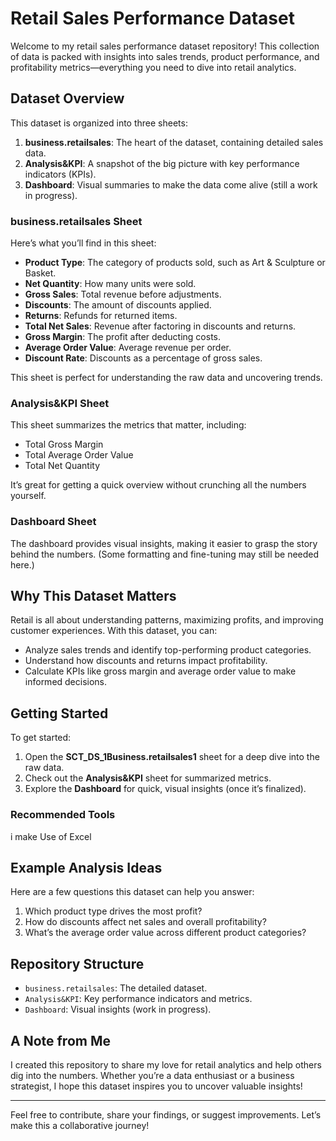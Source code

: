 # Retail Sales Performance Dataset

Welcome to my retail sales performance dataset repository! This collection of data is packed with insights into sales trends, product performance, and profitability metrics—everything you need to dive into retail analytics.

## Dataset Overview

This dataset is organized into three sheets:

1. **business.retailsales**: The heart of the dataset, containing detailed sales data.
2. **Analysis&KPI**: A snapshot of the big picture with key performance indicators (KPIs).
3. **Dashboard**: Visual summaries to make the data come alive (still a work in progress).

### business.retailsales Sheet
Here’s what you’ll find in this sheet:

- **Product Type**: The category of products sold, such as Art & Sculpture or Basket.
- **Net Quantity**: How many units were sold.
- **Gross Sales**: Total revenue before adjustments.
- **Discounts**: The amount of discounts applied.
- **Returns**: Refunds for returned items.
- **Total Net Sales**: Revenue after factoring in discounts and returns.
- **Gross Margin**: The profit after deducting costs.
- **Average Order Value**: Average revenue per order.
- **Discount Rate**: Discounts as a percentage of gross sales.

This sheet is perfect for understanding the raw data and uncovering trends.

### Analysis&KPI Sheet
This sheet summarizes the metrics that matter, including:
- Total Gross Margin
- Total Average Order Value
- Total Net Quantity

It’s great for getting a quick overview without crunching all the numbers yourself.

### Dashboard Sheet
The dashboard provides visual insights, making it easier to grasp the story behind the numbers. (Some formatting and fine-tuning may still be needed here.)

## Why This Dataset Matters

Retail is all about understanding patterns, maximizing profits, and improving customer experiences. With this dataset, you can:
- Analyze sales trends and identify top-performing product categories.
- Understand how discounts and returns impact profitability.
- Calculate KPIs like gross margin and average order value to make informed decisions.

## Getting Started

To get started:
1. Open the **SCT_DS_1Business.retailsales1** sheet for a deep dive into the raw data.
2. Check out the **Analysis&KPI** sheet for summarized metrics.
3. Explore the **Dashboard** for quick, visual insights (once it’s finalized).

### Recommended Tools
i make Use of  Excel

## Example Analysis Ideas
Here are a few questions this dataset can help you answer:
1. Which product type drives the most profit?
2. How do discounts affect net sales and overall profitability?
3. What’s the average order value across different product categories?

## Repository Structure
- `business.retailsales`: The detailed dataset.
- `Analysis&KPI`: Key performance indicators and metrics.
- `Dashboard`: Visual insights (work in progress).

## A Note from Me
I created this repository to share my love for retail analytics and help others dig into the numbers. Whether you’re a data enthusiast or a business strategist, I hope this dataset inspires you to uncover valuable insights!

---

Feel free to contribute, share your findings, or suggest improvements. Let’s make this a collaborative journey!
